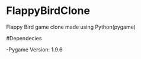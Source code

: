 # FlappyBirdClone
Flappy Bird game clone made using Python(pygame)

#Dependecies

-Pygame Version: 1.9.6



